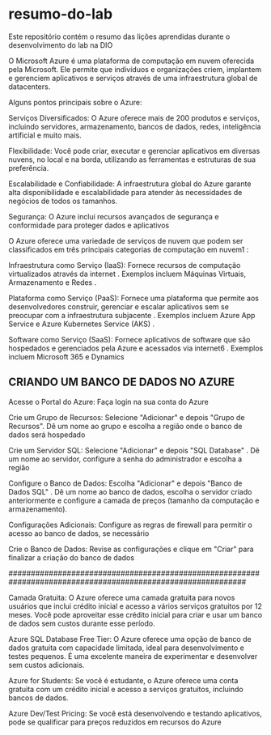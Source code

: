 # resumo-do-lab
Este repositório contém o resumo das lições aprendidas durante o desenvolvimento do lab na DIO

 O Microsoft Azure é uma plataforma de computação em nuvem oferecida pela Microsoft. Ele permite que indivíduos e organizações criem, implantem e gerenciem aplicativos e serviços através de uma infraestrutura global de datacenters.

Alguns pontos principais sobre o Azure:

Serviços Diversificados: O Azure oferece mais de 200 produtos e serviços, incluindo servidores, armazenamento, bancos de dados, redes, inteligência artificial e muito mais.

Flexibilidade: Você pode criar, executar e gerenciar aplicativos em diversas nuvens, no local e na borda, utilizando as ferramentas e estruturas de sua preferência.

Escalabilidade e Confiabilidade: A infraestrutura global do Azure garante alta disponibilidade e escalabilidade para atender às necessidades de negócios de todos os tamanhos.

Segurança: O Azure inclui recursos avançados de segurança e conformidade para proteger dados e aplicativos

O Azure oferece uma variedade de serviços de nuvem que podem ser classificados em três principais categorias de computação em nuvem1
:

Infraestrutura como Serviço (IaaS): Fornece recursos de computação virtualizados através da internet
. Exemplos incluem Máquinas Virtuais, Armazenamento e Redes
.

Plataforma como Serviço (PaaS): Fornece uma plataforma que permite aos desenvolvedores construir, gerenciar e escalar aplicativos sem se preocupar com a infraestrutura subjacente
. Exemplos incluem Azure App Service e Azure Kubernetes Service (AKS)
.

Software como Serviço (SaaS): Fornece aplicativos de software que são hospedados e gerenciados pela Azure e acessados via internet6
. Exemplos incluem Microsoft 365 e Dynamics

## CRIANDO UM BANCO DE DADOS NO AZURE

Acesse o Portal do Azure: Faça login na sua conta do Azure

Crie um Grupo de Recursos: Selecione "Adicionar" e depois "Grupo de Recursos". Dê um nome ao grupo e escolha a região onde o banco de dados será hospedado

Crie um Servidor SQL: Selecione "Adicionar" e depois "SQL Database"
. Dê um nome ao servidor, configure a senha do administrador e escolha a região

Configure o Banco de Dados: Escolha "Adicionar" e depois "Banco de Dados SQL"
. Dê um nome ao banco de dados, escolha o servidor criado anteriormente e configure a camada de preços (tamanho da computação e armazenamento).

Configurações Adicionais: Configure as regras de firewall para permitir o acesso ao banco de dados, se necessário

Crie o Banco de Dados: Revise as configurações e clique em "Criar" para finalizar a criação do banco de dados

#############################################################################################################

Camada Gratuita: O Azure oferece uma camada gratuita para novos usuários que inclui crédito inicial e acesso a vários serviços gratuitos por 12 meses. Você pode aproveitar esse crédito inicial para criar e usar um banco de dados sem custos durante esse período.

Azure SQL Database Free Tier: O Azure oferece uma opção de banco de dados gratuita com capacidade limitada, ideal para desenvolvimento e testes pequenos. É uma excelente maneira de experimentar e desenvolver sem custos adicionais.

Azure for Students: Se você é estudante, o Azure oferece uma conta gratuita com um crédito inicial e acesso a serviços gratuitos, incluindo bancos de dados.

Azure Dev/Test Pricing: Se você está desenvolvendo e testando aplicativos, pode se qualificar para preços reduzidos em recursos do Azure
